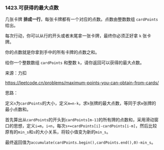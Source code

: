 ### 1423.可获得的最大点数

几张卡牌 **排成一行**，每张卡牌都有一个对应的点数。点数由整数数组 `cardPoints` 给出。

每次行动，你可以从行的开头或者末尾拿一张卡牌，最终你必须正好拿 `k` 张卡牌。

你的点数就是你拿到手中的所有卡牌的点数之和。

给你一个整数数组 `cardPoints` 和整数 `k`，请你返回可以获得的最大点数。

来源：力扣

https://leetcode.cn/problems/maximum-points-you-can-obtain-from-cards/



思路：

​		定义`n`为`cardPoints`的大小，定义`m=n-k`，求`k`张牌的最大点数，等同于求`m`张牌的最小点数和。

​		首先算出从`cardPoints`的开头到`cardPoints[m-1]`的所有牌的点数和，采用滑动窗口的思想，定义`i=m`，`i<n`，每次`s+=cardPoints[i]-cardPoints[i-m]`，然后比较原有的`min_s`和`s`的大小关系，将较小值变为新的`min_s`。

​		最终返回值为`accumulate(cardPoints.begin(),cardPoints.end(),0)-min_s`。